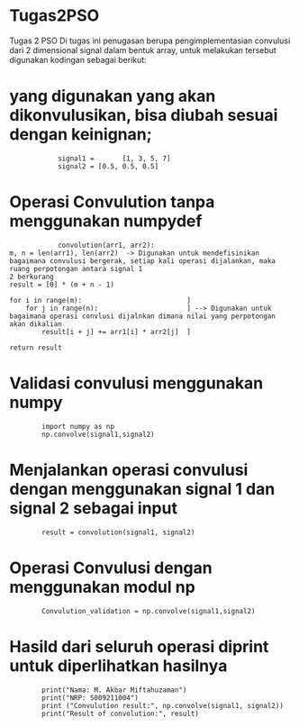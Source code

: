 # Tugas2PSO
 Tugas 2 PSO 
Di tugas ini penugasan berupa pengimplementasian convulusi dari 2 dimensional signal dalam bentuk array, untuk melakukan tersebut digunakan kodingan sebagai berikut: 

#  yang digunakan yang akan dikonvulusikan, bisa diubah sesuai dengan keinignan;  
				signal1 =		[1, 3, 5, 7]
				signal2 = [0.5, 0.5, 0.5]

# Operasi Convulution tanpa menggunakan numpydef 
				convolution(arr1, arr2):    
    m, n = len(arr1), len(arr2)	 -> Digunakan untuk mendefisinikan bagaimana convulusi bergerak, setiap kali operasi dijalankan, maka ruang perpotongan antara signal 1                                     2 berkurang  
   	result = [0] * (m + n - 1)

    for i in range(m):                          ]
        for j in range(n):                      ] --> Digunakan untuk bagaimana operasi convlusi dijalnkan dimana nilai yang perpotongan akan dikalian
            result[i + j] += arr1[i] * arr2[j]  ]

    return result

# Validasi convulusi menggunakan numpy 
			import numpy as np
			np.convolve(signal1,signal2)

# Menjalankan operasi convulusi dengan menggunakan signal 1 dan signal 2 sebagai input
			result = convolution(signal1, signal2)

# Operasi Convulusi dengan menggunakan modul np
			Convulution_validation = np.convolve(signal1,signal2)

# Hasild dari seluruh operasi diprint untuk diperlihatkan hasilnya
			print("Nama: M. Akbar Miftahuzaman")
			print("NRP: 5009211004")
			print ("Convulution result:", np.convolve(signal1, signal2))
			print("Result of convolution:", result)
